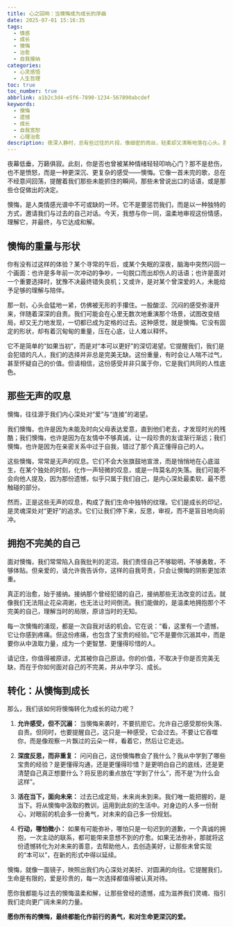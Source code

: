 ```yaml
---
title: 心之回响：当懊悔成为成长的序曲
date: 2025-07-01 15:16:35
tags:
  - 情感
  - 成长
  - 懊悔
  - 治愈
  - 自我接纳
categories:
  - 心灵感悟
  - 人生哲理
toc: true
toc_number: true
abbrlink: a1b2c3d4-e5f6-7890-1234-567890abcdef
keywords:
  - 懊悔
  - 遗憾
  - 成长
  - 自我宽恕
  - 心理治愈
description: 夜深人静时，总有些过往的片段，像细密的雨丝，轻柔却又清晰地落在心头。那是懊悔，一种深沉而普遍的情感。它并非全然的负面，而是我们与过去对话的方式。这篇文章，将带你温柔地审视那些遗憾，理解它们如何塑造了今天的我们，并找到与它们和解、走向未来的力量。
---
```


夜幕低垂，万籁俱寂。此刻，你是否也曾被某种情绪轻轻叩响心门？那不是悲伤，也不是愤怒，而是一种更深沉、更复杂的感受——懊悔。它像一首未完的歌，总在不经意间回荡，提醒着我们那些未能抓住的瞬间，那些未曾说出口的话语，或是那些仓促做出的决定。

懊悔，是人类情感光谱中不可或缺的一环。它不是要惩罚我们，而是以一种独特的方式，邀请我们与过去的自己对话。今天，我想与你一同，温柔地审视这份情感，理解它，并最终，与它达成和解。

## 懊悔的重量与形状

你有没有过这样的体验？某个寻常的午后，或某个失眠的深夜，脑海中突然闪回一个画面：也许是多年前一次冲动的争吵，一句脱口而出却伤人的话语；也许是面对一个重要选择时，犹豫不决最终错失良机；又或许，是对某个曾深爱的人，未能给予足够的理解与陪伴。

那一刻，心头会猛地一紧，仿佛被无形的手攥住。一股酸涩、沉闷的感受弥漫开来，伴随着深深的自责。我们可能会在心里无数次地重演那个场景，试图改变结局，却又无力地发现，一切都已成为定格的过去。这种感觉，就是懊悔。它没有固定的形状，却有着沉甸甸的重量，压在心底，让人难以释怀。

它不是简单的“如果当初”，而是对“本可以更好”的深切渴望。它提醒我们，我们是会犯错的凡人，我们的选择并非总是完美无缺。这份重量，有时会让人喘不过气，甚至怀疑自己的价值。但请相信，这份感受并非只属于你，它是我们共同的人性底色。

## 那些无声的叹息

懊悔，往往源于我们内心深处对“爱”与“连接”的渴望。

我们懊悔，也许是因为未能及时向父母表达爱意，直到他们老去，才发现时光的残酷；我们懊悔，也许是因为在友情中不够真诚，让一段珍贵的友谊渐行渐远；我们懊悔，也许是因为在亲密关系中过于自我，错过了那个真正懂得自己的人。

这些懊悔，常常是无声的叹息。它们不会大张旗鼓地宣泄，而是悄悄地在心底滋生，在某个独处的时刻，化作一声轻微的叹息，或是一阵莫名的失落。我们可能不会向他人提及，因为那份遗憾，似乎只属于我们自己，是内心深处最柔软、最不愿触碰的部分。

然而，正是这些无声的叹息，构成了我们生命中独特的纹理。它们是成长的印记，是灵魂深处对“更好”的追求。它们让我们停下来，反思，审视，而不是盲目地向前冲。

## 拥抱不完美的自己

面对懊悔，我们常常陷入自我批判的泥沼。我们责怪自己不够聪明，不够勇敢，不够体贴。但亲爱的，请允许我告诉你，这样的自我苛责，只会让懊悔的阴影更加浓重。

真正的治愈，始于接纳。接纳那个曾经犯错的自己，接纳那些无法改变的过去。就像我们无法阻止花朵凋谢，也无法让时间倒流。我们能做的，是温柔地拥抱那个不完美的自己，理解当时的局限，原谅当时的无知。

每一次懊悔的涌现，都是一次自我对话的机会。它在说：“看，这里有一个遗憾，它让你感到疼痛。但这份疼痛，也包含了宝贵的经验。”它不是要你沉溺其中，而是要你从中汲取力量，成为一个更智慧、更懂得珍惜的人。

请记住，你值得被原谅，尤其被你自己原谅。你的价值，不取决于你是否完美无缺，而在于你如何面对自己的不完美，并从中学习、成长。

## 转化：从懊悔到成长

那么，我们该如何将懊悔转化为成长的动力呢？

1.  **允许感受，但不沉溺：** 当懊悔来袭时，不要抗拒它。允许自己感受那份失落、自责。但同时，也要提醒自己，这只是一种感受，它会过去。不要让它吞噬你，而是像观察一片飘过的云朵一样，看着它，然后让它走远。

2.  **深度反思，而非重复：** 问问自己，这份懊悔教会了我什么？我从中学到了哪些宝贵的经验？是更懂得沟通，还是更懂得珍惜？是更明白自己的底线，还是更清楚自己真正想要什么？将反思的重点放在“学到了什么”，而不是“为什么会这样”。

3.  **活在当下，面向未来：** 过去已成定局，未来尚未到来。我们唯一能把握的，是当下。将从懊悔中汲取的教训，运用到此刻的生活中。对身边的人多一份耐心，对眼前的机会多一份勇气，对未来的自己多一份规划。

4.  **行动，哪怕微小：** 如果有可能弥补，哪怕只是一句迟到的道歉，一个真诚的拥抱，一次主动的联系，都可能带来意想不到的疗愈。如果无法弥补，那就将这份遗憾转化为对未来的善意，去帮助他人，去创造美好，让那些未曾实现的“本可以”，在新的形式中得以延续。

懊悔，就像一面镜子，映照出我们内心深处对美好、对圆满的向往。它提醒我们，生命是有限的，爱是珍贵的，每一次选择都值得被认真对待。

愿你我都能与过去的懊悔温柔和解，让那些曾经的遗憾，成为滋养我们灵魂、指引我们走向更广阔未来的力量。

**愿你所有的懊悔，最终都能化作前行的勇气，和对生命更深沉的爱。**